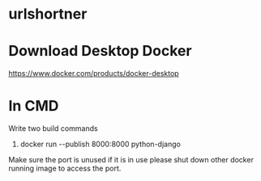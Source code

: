 # urlshortner


# Download Desktop Docker
https://www.docker.com/products/docker-desktop

# In CMD
Write two build commands
1. docker run --publish 8000:8000 python-django

Make sure the port is unused if it is in use please shut down other docker running image to access the port.
